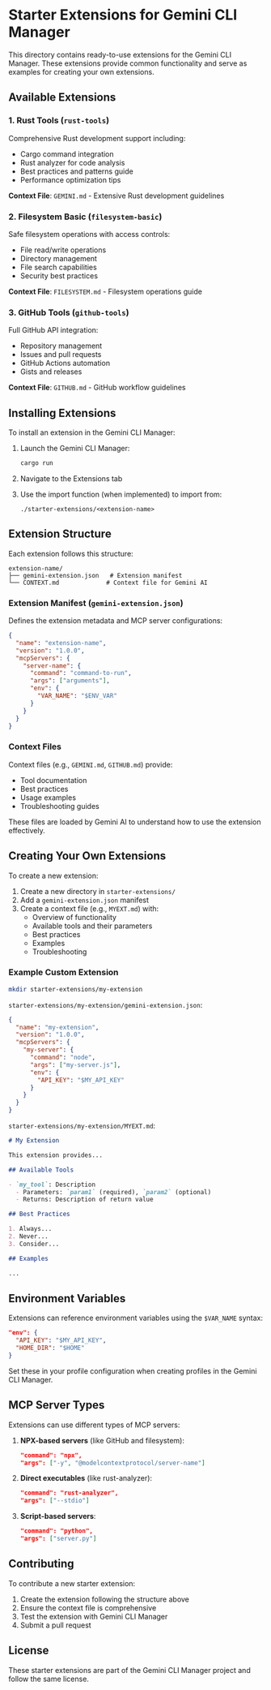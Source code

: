 # Starter Extensions for Gemini CLI Manager

This directory contains ready-to-use extensions for the Gemini CLI Manager. These extensions provide common functionality and serve as examples for creating your own extensions.

## Available Extensions

### 1. Rust Tools (`rust-tools`)
Comprehensive Rust development support including:
- Cargo command integration
- Rust analyzer for code analysis
- Best practices and patterns guide
- Performance optimization tips

**Context File**: `GEMINI.md` - Extensive Rust development guidelines

### 2. Filesystem Basic (`filesystem-basic`)
Safe filesystem operations with access controls:
- File read/write operations
- Directory management
- File search capabilities
- Security best practices

**Context File**: `FILESYSTEM.md` - Filesystem operations guide

### 3. GitHub Tools (`github-tools`)
Full GitHub API integration:
- Repository management
- Issues and pull requests
- GitHub Actions automation
- Gists and releases

**Context File**: `GITHUB.md` - GitHub workflow guidelines

## Installing Extensions

To install an extension in the Gemini CLI Manager:

1. Launch the Gemini CLI Manager:
   ```bash
   cargo run
   ```

2. Navigate to the Extensions tab

3. Use the import function (when implemented) to import from:
   ```
   ./starter-extensions/<extension-name>
   ```

## Extension Structure

Each extension follows this structure:
```
extension-name/
├── gemini-extension.json   # Extension manifest
└── CONTEXT.md             # Context file for Gemini AI
```

### Extension Manifest (`gemini-extension.json`)

Defines the extension metadata and MCP server configurations:

```json
{
  "name": "extension-name",
  "version": "1.0.0",
  "mcpServers": {
    "server-name": {
      "command": "command-to-run",
      "args": ["arguments"],
      "env": {
        "VAR_NAME": "$ENV_VAR"
      }
    }
  }
}
```

### Context Files

Context files (e.g., `GEMINI.md`, `GITHUB.md`) provide:
- Tool documentation
- Best practices
- Usage examples
- Troubleshooting guides

These files are loaded by Gemini AI to understand how to use the extension effectively.

## Creating Your Own Extensions

To create a new extension:

1. Create a new directory in `starter-extensions/`
2. Add a `gemini-extension.json` manifest
3. Create a context file (e.g., `MYEXT.md`) with:
   - Overview of functionality
   - Available tools and their parameters
   - Best practices
   - Examples
   - Troubleshooting

### Example Custom Extension

```bash
mkdir starter-extensions/my-extension
```

`starter-extensions/my-extension/gemini-extension.json`:
```json
{
  "name": "my-extension",
  "version": "1.0.0",
  "mcpServers": {
    "my-server": {
      "command": "node",
      "args": ["my-server.js"],
      "env": {
        "API_KEY": "$MY_API_KEY"
      }
    }
  }
}
```

`starter-extensions/my-extension/MYEXT.md`:
```markdown
# My Extension

This extension provides...

## Available Tools

- `my_tool`: Description
  - Parameters: `param1` (required), `param2` (optional)
  - Returns: Description of return value

## Best Practices

1. Always...
2. Never...
3. Consider...

## Examples

...
```

## Environment Variables

Extensions can reference environment variables using the `$VAR_NAME` syntax:

```json
"env": {
  "API_KEY": "$MY_API_KEY",
  "HOME_DIR": "$HOME"
}
```

Set these in your profile configuration when creating profiles in the Gemini CLI Manager.

## MCP Server Types

Extensions can use different types of MCP servers:

1. **NPX-based servers** (like GitHub and filesystem):
   ```json
   "command": "npx",
   "args": ["-y", "@modelcontextprotocol/server-name"]
   ```

2. **Direct executables** (like rust-analyzer):
   ```json
   "command": "rust-analyzer",
   "args": ["--stdio"]
   ```

3. **Script-based servers**:
   ```json
   "command": "python",
   "args": ["server.py"]
   ```

## Contributing

To contribute a new starter extension:

1. Create the extension following the structure above
2. Ensure the context file is comprehensive
3. Test the extension with Gemini CLI Manager
4. Submit a pull request

## License

These starter extensions are part of the Gemini CLI Manager project and follow the same license.